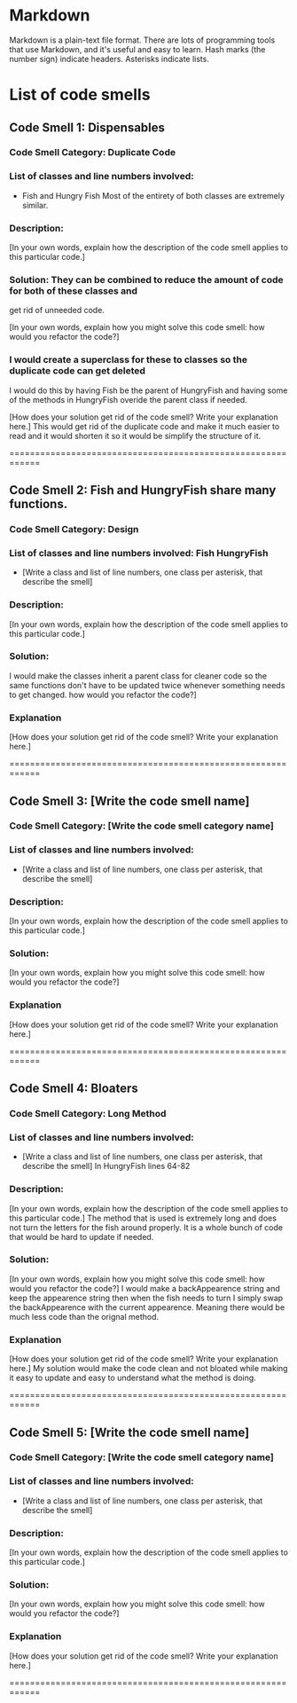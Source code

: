 # Markdown

Markdown is a plain-text file format. There are lots of programming tools that use Markdown, and it's useful and
easy to learn. Hash marks (the number sign) indicate headers. Asterisks indicate lists.

# List of code smells

## Code Smell 1: Dispensables

### Code Smell Category: Duplicate Code

### List of classes and line numbers involved: 

* Fish and Hungry Fish Most of the entirety of both classes are extremely similar. 

### Description:

[In your own words, explain how the description of the code smell applies to this particular code.]

### Solution: They can be combined to reduce the amount of code for both of these classes and
get rid of unneeded code.

[In your own words, explain how you might solve this code smell:
how would you refactor the code?]

### I  would create a superclass for these to classes so the duplicate code can get deleted
I would do this by having Fish be the parent of HungryFish and having some of the methods in 
HungryFish overide the parent class if needed.

[How does your solution get rid of the code smell? Write your explanation here.]
This would get rid of the duplicate code and make it much easier to read and it would 
shorten it so it would be simplify the structure of it.


============================================================

## Code Smell 2:  Fish and HungryFish share many functions.

### Code Smell Category: Design

### List of classes and line numbers involved: Fish HungryFish

* [Write a class and list of line numbers, one class per asterisk, that describe the smell]

### Description:

[In your own words, explain how the description of the code smell applies to this particular code.]

### Solution:

 I would make the classes inherit a parent class for cleaner code so the same functions don't
 have to be updated twice whenever something needs to get changed.
how would you refactor the code?]

### Explanation

[How does your solution get rid of the code smell? Write your explanation here.]

============================================================

## Code Smell 3: [Write the code smell name]

### Code Smell Category: [Write the code smell category name]

### List of classes and line numbers involved:

* [Write a class and list of line numbers, one class per asterisk, that describe the smell]

### Description:

[In your own words, explain how the description of the code smell applies to this particular code.]

### Solution:

[In your own words, explain how you might solve this code smell:
how would you refactor the code?]

### Explanation

[How does your solution get rid of the code smell? Write your explanation here.]

============================================================

## Code Smell 4: Bloaters

### Code Smell Category: Long Method

### List of classes and line numbers involved:

* [Write a class and list of line numbers, one class per asterisk, that describe the smell]
    In HungryFish lines 64-82
### Description:

[In your own words, explain how the description of the code smell applies to this particular code.]
The method that is used is extremely long and does not turn the letters for the fish around 
properly. It is a whole bunch of code that would be hard to update if needed.
### Solution:

[In your own words, explain how you might solve this code smell:
how would you refactor the code?]
I would make a backAppearence string and keep the appearence string then when the fish needs
to turn I simply swap the backAppearence with the current appearence. Meaning there would be 
much less code than the orignal method.
### Explanation

[How does your solution get rid of the code smell? Write your explanation here.]
My solution would make the code clean and not bloated while making it easy to update
and easy to understand what the method is doing.

============================================================

## Code Smell 5: [Write the code smell name]

### Code Smell Category: [Write the code smell category name]

### List of classes and line numbers involved:

* [Write a class and list of line numbers, one class per asterisk, that describe the smell]

### Description:

[In your own words, explain how the description of the code smell applies to this particular code.]

### Solution:

[In your own words, explain how you might solve this code smell:
how would you refactor the code?]

### Explanation

[How does your solution get rid of the code smell? Write your explanation here.]

============================================================
